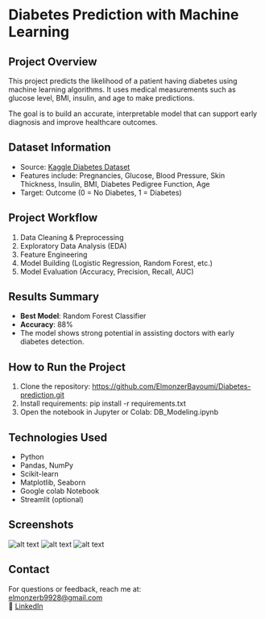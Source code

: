 #  Diabetes Prediction with Machine Learning

## Project Overview
This project predicts the likelihood of a patient having diabetes using machine learning algorithms. It uses medical measurements such as glucose level, BMI, insulin, and age to make predictions.

The goal is to build an accurate, interpretable model that can support early diagnosis and improve healthcare outcomes.

## Dataset Information
- Source: [Kaggle Diabetes Dataset](https://www.kaggle.com/datasets/mathchi/diabetes-data-set)
- Features include: Pregnancies, Glucose, Blood Pressure, Skin Thickness, Insulin, BMI, Diabetes Pedigree Function, Age
- Target: Outcome (0 = No Diabetes, 1 = Diabetes)

## Project Workflow
1. Data Cleaning & Preprocessing
2. Exploratory Data Analysis (EDA)
3. Feature Engineering
4. Model Building (Logistic Regression, Random Forest, etc.)
5. Model Evaluation (Accuracy, Precision, Recall, AUC)


##  Results Summary
- **Best Model**: Random Forest Classifier
- **Accuracy**: 88%
- The model shows strong potential in assisting doctors with early diabetes detection.

## How to Run the Project
1. Clone the repository:
https://github.com/ElmonzerBayoumi/Diabetes-prediction.git
2. Install requirements:
pip install -r requirements.txt
3. Open the notebook in Jupyter or Colab:
DB_Modeling.ipynb


## Technologies Used
- Python
- Pandas, NumPy
- Scikit-learn
- Matplotlib, Seaborn
- Google colab Notebook
- Streamlit (optional)

##  Screenshots 
![alt text](<class distribution.png>)
![alt text](<Confusion Matrix.png>)
![alt text](Accuracy.png)

## Contact
For questions or feedback, reach me at:  
elmonzerb9928@gmail.com  
🔗 [LinkedIn](www.linkedin.com/in/elmonzer-bayoumi)
